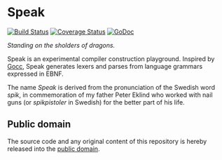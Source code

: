 # Speak

[![Build Status](https://travis-ci.org/mewmew/speak.svg?branch=master)](https://travis-ci.org/mewmew/speak)
[![Coverage Status](https://coveralls.io/repos/github/mewmew/speak/badge.svg?branch=master)](https://coveralls.io/github/mewmew/speak?branch=master)
[![GoDoc](https://godoc.org/github.com/mewmew/speak?status.svg)](https://godoc.org/github.com/mewmew/speak)

*Standing on the sholders of dragons.*

Speak is an experimental compiler construction playground. Inspired by [Gocc](https://github.com/goccmack/gocc), Speak generates lexers and parses from language grammars expressed in EBNF.

The name *Speak* is derived from the pronunciation of the Swedish word *spik*, in commemoration of my father Peter Eklind who worked with nail guns (or *spikpistoler* in Swedish) for the better part of his life.

## Public domain

The source code and any original content of this repository is hereby released into the [public domain].

[public domain]: https://creativecommons.org/publicdomain/zero/1.0/
